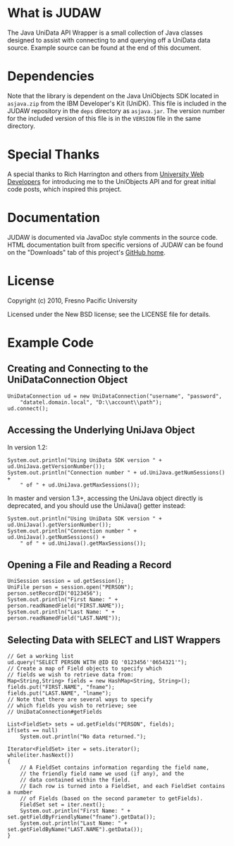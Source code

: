 What is JUDAW
=============

The Java UniData API Wrapper is a small collection of Java classes designed to
assist with connecting to and querying off a UniData data source. Example source
can be found at the end of this document.

Dependencies
============

Note that the library is dependent on the Java UniObjects SDK located in
`asjava.zip` from the IBM Developer's Kit (UniDK). This file is included in
the JUDAW repository in the `deps` directory as `asjava.jar`. The version
number for the included version of this file is in the `VERSION` file in the
same directory.

Special Thanks
==============

A special thanks to Rich Harrington and others from
[University Web Developers][uwd] for introducing me to the UniObjects API and
for great initial code posts, which inspired this project.

  [uwd]: http://cuwebd.ning.com/ "University Web Developers"

Documentation
=============

JUDAW is documented via JavaDoc style comments in the source code.
HTML documentation built from specific versions of JUDAW can be found
on the "Downloads" tab of this project's [GitHub home][githome].

  [githome]: http://github.com/BinaryMuse/judaw "JUDAW on GitHub"

License
=======

Copyright (c) 2010, Fresno Pacific University

Licensed under the New BSD license; see the LICENSE file for details.

Example Code
============

Creating and Connecting to the UniDataConnection Object
-------------------------------------------------------

    UniDataConnection ud = new UniDataConnection("username", "password",
        "datatel.domain.local", "D:\\account\\path");
    ud.connect();

Accessing the Underlying UniJava Object
---------------------------------------

In version 1.2:

    System.out.println("Using UniData SDK version " + ud.UniJava.getVersionNumber());
    System.out.println("Connection number " + ud.UniJava.getNumSessions() +
        " of " + ud.UniJava.getMaxSessions());

In master and version 1.3+, accessing the UniJava object directly is
deprecated, and you should use the UniJava() getter instead:

    System.out.println("Using UniData SDK version " + ud.UniJava().getVersionNumber());
    System.out.println("Connection number " + ud.UniJava().getNumSessions() +
        " of " + ud.UniJava().getMaxSessions());

Opening a File and Reading a Record
-----------------------------------

    UniSession session = ud.getSession();
    UniFile person = session.open("PERSON");
    person.setRecordID("0123456");
    System.out.println("First Name: " + person.readNamedField("FIRST.NAME"));
    System.out.println("Last Name: " + person.readNamedField("LAST.NAME"));

Selecting Data with SELECT and LIST Wrappers
--------------------------------------------

    // Get a working list
    ud.query("SELECT PERSON WITH @ID EQ '0123456''0654321'");
    // Create a map of Field objects to specify which
    // fields we wish to retrieve data from:
    Map<String,String> fields = new HashMap<String, String>();
    fields.put("FIRST.NAME", "fname");
    fields.put("LAST.NAME", "lname");
    // Note that there are several ways to specify
    // which fields you wish to retrieve; see
    // UniDataConnection#getFields
    
    List<FieldSet> sets = ud.getFields("PERSON", fields);
    if(sets == null)
        System.out.println("No data returned.");
    
    Iterator<FieldSet> iter = sets.iterator();
    while(iter.hasNext())
    {
        // A FieldSet contains information regarding the field name,
        // the friendly field name we used (if any), and the
        // data contained within the field.
        // Each row is turned into a FieldSet, and each FieldSet contains a number
        // of Fields (based on the second parameter to getFields).
        FieldSet set = iter.next();
        System.out.println("First Name: " + set.getFieldByFriendlyName("fname").getData());
        System.out.println("Last Name: " + set.getFieldByName("LAST.NAME").getData());
    }
